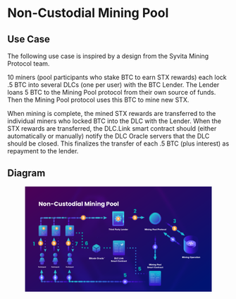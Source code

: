 # Non-Custodial Mining Pool

## Use Case

The following use case is inspired by a design from the Syvita Mining Protocol team.

10 miners (pool participants who stake BTC to earn STX rewards) each lock .5 BTC into several DLCs (one per user) with the BTC Lender. The Lender loans 5 BTC to the Mining Pool protocol from their own source of funds. Then the Mining Pool protocol uses this BTC to mine new STX.

When mining is complete, the mined STX rewards are transferred to the individual miners who locked BTC into the DLC with the Lender. When the STX rewards are transferred, the DLC.Link smart contract should (either automatically or manually) notify the DLC Oracle servers that the DLC should be closed. This finalizes the transfer of each .5 BTC (plus interest) as repayment to the lender.

## Diagram

<figure><img src="../../.gitbook/assets/DLC.Link_PitchDeck_MiningPool_A.png" alt=""><figcaption></figcaption></figure>
